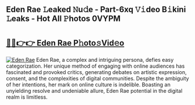 ## Eden Rae 𝙻eaked 𝙽u𝚍e - Part-6xq 𝚅𝚒deo B𝚒kini 𝙻eaks - Hot All 𝙿hotos 0VYPM

# <h2><a href="http://ld7ehy.urlbe.top/?page=Eden+Rae">🔗🔗👉👉 Eden Rae P𝚑oto𝚜Vid𝚎o</a></h2>

[![Eden Rae](https://i.imgur.com/eBuTRDB.gif)](http://ld7ehy.urlbe.top/?page=Eden+Rae)
Eden Rae, a complex and intriguing persona, defies easy categorization. Her unique method of engaging with online audiences has fascinated and provoked critics, generating debates on artistic expression, consent, and the complexities of digital communities. Despite the ambiguity of her intentions, her mark on online culture is indelible. Boasting an unyielding resolve and undeniable allure, Eden Rae potential in the digital realm is limitless.
